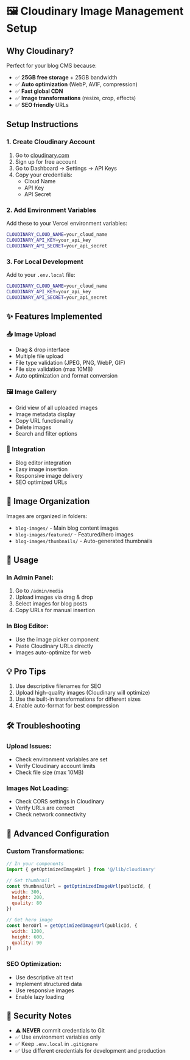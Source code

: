 # 🖼️ **Cloudinary Image Management Setup**

## **Why Cloudinary?**
Perfect for your blog CMS because:
- ✅ **25GB free storage** + 25GB bandwidth
- ✅ **Auto optimization** (WebP, AVIF, compression)
- ✅ **Fast global CDN**
- ✅ **Image transformations** (resize, crop, effects)
- ✅ **SEO friendly** URLs

## **Setup Instructions**

### **1. Create Cloudinary Account**
1. Go to [cloudinary.com](https://cloudinary.com)
2. Sign up for free account
3. Go to Dashboard → Settings → API Keys
4. Copy your credentials:
   - Cloud Name
   - API Key
   - API Secret

### **2. Add Environment Variables**
Add these to your Vercel environment variables:

```bash
CLOUDINARY_CLOUD_NAME=your_cloud_name
CLOUDINARY_API_KEY=your_api_key
CLOUDINARY_API_SECRET=your_api_secret
```

### **3. For Local Development**
Add to your `.env.local` file:
```bash
CLOUDINARY_CLOUD_NAME=your_cloud_name
CLOUDINARY_API_KEY=your_api_key
CLOUDINARY_API_SECRET=your_api_secret
```

## **✨ Features Implemented**

### **📤 Image Upload**
- Drag & drop interface
- Multiple file upload
- File type validation (JPEG, PNG, WebP, GIF)
- File size validation (max 10MB)
- Auto optimization and format conversion

### **🖼️ Image Gallery**
- Grid view of all uploaded images
- Image metadata display
- Copy URL functionality
- Delete images
- Search and filter options

### **🔗 Integration**
- Blog editor integration
- Easy image insertion
- Responsive image delivery
- SEO optimized URLs

## **📂 Image Organization**

Images are organized in folders:
- `blog-images/` - Main blog content images
- `blog-images/featured/` - Featured/hero images
- `blog-images/thumbnails/` - Auto-generated thumbnails

## **🚀 Usage**

### **In Admin Panel:**
1. Go to `/admin/media`
2. Upload images via drag & drop
3. Select images for blog posts
4. Copy URLs for manual insertion

### **In Blog Editor:**
- Use the image picker component
- Paste Cloudinary URLs directly
- Images auto-optimize for web

## **💡 Pro Tips**

1. Use descriptive filenames for SEO
2. Upload high-quality images (Cloudinary will optimize)
3. Use the built-in transformations for different sizes
4. Enable auto-format for best compression

## **🛠️ Troubleshooting**

### **Upload Issues:**
- Check environment variables are set
- Verify Cloudinary account limits
- Check file size (max 10MB)

### **Images Not Loading:**
- Check CORS settings in Cloudinary
- Verify URLs are correct
- Check network connectivity

## **🔧 Advanced Configuration**

### **Custom Transformations:**
```javascript
// In your components
import { getOptimizedImageUrl } from '@/lib/cloudinary'

// Get thumbnail
const thumbnailUrl = getOptimizedImageUrl(publicId, {
  width: 300,
  height: 200,
  quality: 80
})

// Get hero image
const heroUrl = getOptimizedImageUrl(publicId, {
  width: 1200,
  height: 600,
  quality: 90
})
```

### **SEO Optimization:**
- Use descriptive alt text
- Implement structured data
- Use responsive images
- Enable lazy loading

## **🔐 Security Notes**

- ⚠️ **NEVER** commit credentials to Git
- ✅ Use environment variables only
- ✅ Keep `.env.local` in `.gitignore`
- ✅ Use different credentials for development and production 